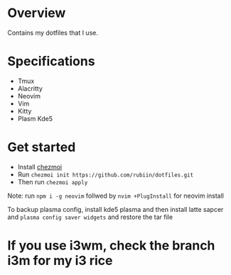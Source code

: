 # Overview

Contains my dotfiles that I use.

# Specifications
* Tmux
* Alacritty
* Neovim
* Vim
* Kitty
* Plasm Kde5

# Get started
* Install [chezmoi](https://www.chezmoi.io/docs/install/)
* Run `chezmoi init https://github.com/rubiin/dotfiles.git`
* Then run `chezmoi apply`

Note: run `npm i -g neovim` follwed by `nvim +PlugInstall` for neovim install

To backup plasma config, install kde5 plasma and then install latte sapcer and `plasma config saver widgets` and restore the tar file 


# If you use i3wm, check the branch i3m for my i3 rice